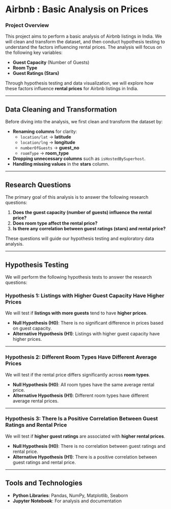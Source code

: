 # **Airbnb : Basic Analysis on Prices**

### **Project Overview**  
This project aims to perform a basic analysis of Airbnb listings in India. We will clean and transform the dataset, and then conduct hypothesis testing to understand the factors influencing rental prices. The analysis will focus on the following key variables:
- **Guest Capacity** (Number of Guests)
- **Room Type**
- **Guest Ratings (Stars)**

Through hypothesis testing and data visualization, we will explore how these factors influence **rental prices** for Airbnb listings in India.

---

## **Data Cleaning and Transformation**  
Before diving into the analysis, we first clean and transform the dataset by:  
- **Renaming columns** for clarity:  
   - `location/lat` → **latitude**  
   - `location/lng` → **longitude**  
   - `numberOfGuests` → **guest_no**  
   - `roomType` → **room_type**  
- **Dropping unnecessary columns** such as `isHostedBySuperhost`.  
- **Handling missing values** in the **stars** column.

---

## **Research Questions**  

The primary goal of this analysis is to answer the following research questions:

1. **Does the guest capacity (number of guests) influence the rental price?**
2. **Does room type affect the rental price?**
3. **Is there any correlation between guest ratings (stars) and rental price?**

These questions will guide our hypothesis testing and exploratory data analysis.

---

## **Hypothesis Testing**

We will perform the following hypothesis tests to answer the research questions:

### **Hypothesis 1: Listings with Higher Guest Capacity Have Higher Prices**

We will test if **listings with more guests** tend to have **higher prices**.

- **Null Hypothesis (H0)**: There is no significant difference in prices based on guest capacity.  
- **Alternative Hypothesis (H1)**: Listings with higher guest capacity have higher prices.

---

### **Hypothesis 2: Different Room Types Have Different Average Prices**

We will test if the rental price differs significantly across **room types**.

- **Null Hypothesis (H0)**: All room types have the same average rental price.  
- **Alternative Hypothesis (H1)**: Different room types have different average rental prices.

---

### **Hypothesis 3: There Is a Positive Correlation Between Guest Ratings and Rental Price**

We will test if **higher guest ratings** are associated with **higher rental prices**.

- **Null Hypothesis (H0)**: There is no correlation between guest ratings and rental price.  
- **Alternative Hypothesis (H1)**: There is a positive correlation between guest ratings and rental price.

---

## **Tools and Technologies**  
- **Python Libraries**: Pandas, NumPy, Matplotlib, Seaborn  
- **Jupyter Notebook**: For analysis and documentation
